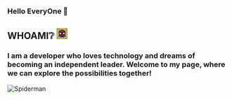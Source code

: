 ### Hello EveryOne 👋

## WHOAMI❔ <img src="./assets/spiderMan.png" style="width:25px"/>

### I am a developer who loves technology and dreams of becoming an independent leader. Welcome to my page, where we can explore the possibilities together!

![Spiderman](./assets/bgimg.png)
